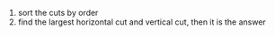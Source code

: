 1. sort the cuts by order
2. find the largest horizontal cut and vertical cut, then it is the answer